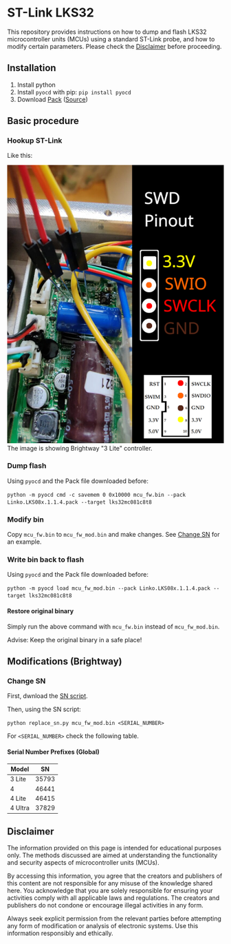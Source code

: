 # ST-Link LKS32
This repository provides instructions on how to dump and flash LKS32 microcontroller units (MCUs) using a standard ST-Link probe, and how to modify certain parameters. Please check the [Disclaimer](#disclaimer) before proceeding.

## Installation
1. Install python
2. Install `pyocd` with pip: `pip install pyocd`
3. Download [Pack](Linko.LKS08x.1.1.4.pack) ([Source](https://www.lksmcu.com/static/upload/file/20230113/Linko.LKS08x_v1.14.zip))

## Basic procedure

### Hookup ST-Link
Like this:

![image](swd_pinout.png)
The image is showing Brightway "3 Lite" controller.

### Dump flash
Using `pyocd` and the Pack file downloaded before:

`python -m pyocd cmd -c savemem 0 0x10000 mcu_fw.bin --pack Linko.LKS08x.1.1.4.pack --target lks32mc081c8t8`

### Modify bin
Copy `mcu_fw.bin` to `mcu_fw_mod.bin` and make changes. See [Change SN](#change-sn) for an example.

### Write bin back to flash
Using `pyocd` and the Pack file downloaded before:

`python -m pyocd load mcu_fw_mod.bin --pack Linko.LKS08x.1.1.4.pack --target lks32mc081c8t8`

#### Restore original binary
Simply run the above command with `mcu_fw.bin` instead of `mcu_fw_mod.bin`.

Advise: Keep the original binary in a safe place!

## Modifications (Brightway)
### Change SN
First, dwnload the [SN script](replace_sn.py).

Then, using the SN script:

`python replace_sn.py mcu_fw_mod.bin <SERIAL_NUMBER>`

For `<SERIAL_NUMBER>` check the following table.

#### Serial Number Prefixes (Global)
| Model | SN |
| --- | --- |
| 3 Lite | 35793 |
| 4 | 46441 |
| 4 Lite | 46415 |
| 4 Ultra | 37829 |

## Disclaimer
The information provided on this page is intended for educational purposes only. The methods discussed are aimed at understanding the functionality and security aspects of microcontroller units (MCUs).

By accessing this information, you agree that the creators and publishers of this content are not responsible for any misuse of the knowledge shared here. You acknowledge that you are solely responsible for ensuring your activities comply with all applicable laws and regulations. The creators and publishers do not condone or encourage illegal activities in any form.

Always seek explicit permission from the relevant parties before attempting any form of modification or analysis of electronic systems. Use this information responsibly and ethically.
